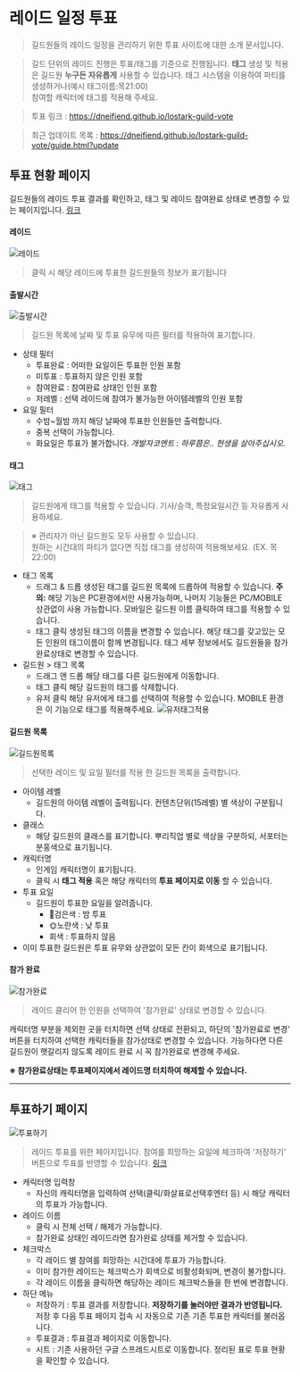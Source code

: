 # 레이드 일정 투표

> 길드원들의 레이드 일정을 관리하기 위한 투표 사이트에 대한 소개 문서입니다.

> 길드 단위의 레이드 진행은 투표/태그를 기준으로 진행됩니다.
**태그** 생성 및 적용은 길드원 **누구든 자유롭게** 사용할 수 있습니다.
태그 시스템을 이용하여 파티를 생성하거나(예시 태그이름:목21:00)<br>참여할 캐릭터에 태그를 적용해 주세요.

> 투표 링크 : https://dneifiend.github.io/lostark-guild-vote

> 최근 업데이트 목록 : https://dneifiend.github.io/lostark-guild-vote/guide.html?update



## 투표 현황 페이지
길드원들의 레이드 투표 결과를 확인하고, 태그 및 레이드 참여완료 상태로 변경할 수 있는 페이지입니다. [링크](https://dneifiend.github.io/lostark-guild-vote)
#### 레이드
![레이드](resource/02.jpg)
> 클릭 시 해당 레이드에 투표한 길드원들의 정보가 표기됩니다

#### 출발시간
![출발시간](resource/03.jpg)
> 길드원 목록에 날짜 및 투표 유무에 따른 필터를 적용하여 표기합니다.

* 상태 필터
  * 투표완료 : 어떠한 요일이든 투표한 인원 포함
  * 미투표  :  투표하지 않은 인원 포함
  * 참여완료  : 참여완료 상태인 인원 포함
  * 저레벨  :  선택 레이드에 참여가 불가능한 아이템레벨의 인원 포함
* 요일 필터
  * 수밤~월밤 까지 해당 날짜에 투표한 인원들만 출력합니다.
  * 중복 선택이 가능합니다.
  * 화요일은 투표가 불가합니다. 
    *개발자코멘트 : 하루쯤은.. 현생을 살아주십시오.*

#### 태그
![태그](resource/05.gif)
> 길드원에게 태그를 적용할 수 있습니다. 기사/승객, 특정요일시간 등 자유롭게 사용하세요.

> ※ 관리자가 아닌 길드원도 모두 사용할 수 있습니다.<br>원하는 시간대의 파티가 없다면 직접 태그를 생성하여 적용해보세요. (EX. 목22:00)

* 태그 목록
  * 드래그 & 드롭
    생성된 태그를 길드원 목록에 드롭하여 적용할 수 있습니다.
    **주의:** 해당 기능은 PC환경에서만 사용가능하며, 나머지 기능들은 PC/MOBILE 상관없이 사용 가능합니다. 모바일은 길드원 이름 클릭하여 태그를 적용할 수 있습니다.
  * 태그 클릭
    생성된 태그의 이름을 변경할 수 있습니다. 해당 태그를 갖고있는 모든 인원의 태그이름이 함께 변경됩니다.
    태그 세부 정보에서도 길드원들을 참가완료상태로 변경할 수 있습니다.
* 길드원 > 태그 목록
  * 드래그 앤 드롭
    해당 태그를 다른 길드원에게 이동합니다.
  * 태그 클릭
    해당 길드원의 태그를 삭제합니다.
  * 유저 클릭
    해당 유저에게 태그를 선택하여 적용할 수 있습니다. MOBILE 환경은 이 기능으로 태그를 적용해주세요.
    ![유저태그적용](resource/userTag.gif)

#### 길드원 목록
![길드원목록](resource/06.jpg)
> 선택한 레이드 및 요일 필터를 적용 한 길드원 목록을 출력합니다.

* 아이템 레벨
  * 길드원의 아이템 레벨이 출력됩니다. 컨텐츠단위(15레벨) 별 색상이 구분됩니다.
* 클래스
  * 해당 길드원의 클래스를 표기합니다. 뿌리직업 별로 색상을 구분하되, 서포터는 분홍색으로 표기됩니다.
* 캐릭터명
  * 인게임 캐릭터명이 표기됩니다.
  * 클릭 시 **태그 적용** 혹은 해당 캐릭터의 **투표 페이지로 이동** 할 수 있습니다.
* 투표 요일
  * 길드원이 투표한 요일을 알려줍니다.
    * 🌙검은색 : 밤 투표
    * 🌞노란색 : 낮 투표
    * 회색 : 투표하지 않음
* 이미 투표한 길드원은 투표 유무와 상관없이 모든 칸이 회색으로 표기됩니다.

#### 참가 완료
![참가완료](resource/07.gif)
> 레이드 클리어 한 인원을 선택하여 '참가완료' 상태로 변경할 수 있습니다.

캐릭터명 부분을 제외한 곳을 터치하면 선택 상태로 전환되고, 하단의 '참가완료로 변경' 버튼을 터치하여 선택한 캐릭터들을 참가상태로 변경할 수 있습니다.
가능하다면 다른 길드원이 햇갈리지 않도록 레이드 완료 시 꼭 참가완료로 변경해 주세요.

**※ 참가완료상태는 투표페이지에서 레이드명 터치하여 해제할 수 있습니다.**

---

## 투표하기 페이지
![투표하기](resource/08.jpg)
> 레이드 투표를 위한 페이지입니다. 참여를 희망하는 요일에 체크하여 '저장하기' 버튼으로 투표를 반영할 수 있습니다. [링크](https://dneifiend.github.io/lostark-guild-vote/?AKfycbwOyCZMCZtaeo6Xy-ytjm7iOQvnX3y3WaNt-lYWhWkzMRigl4_uqeL33zwXM9mVS8haRA/exec)

* 캐릭터명 입력창
  * 자신의 캐릭터명을 입력하여 선택(클릭/화살표로선택후엔터 등) 시 해당 캐릭터의 투표가 가능합니다.
* 레이드 이름
  * 클릭 시 전체 선택 / 해제가 가능합니다.
  * 참가완료 상태인 레이드라면 참가완료 상태를 제거할 수 있습니다.
* 체크박스
  * 각 레이드 별 참여를 희망하는 시간대에 투표가 가능합니다.
  * 이미 참가한 레이드는 체크박스가 회색으로 비활성화되며, 변경이 불가합니다.
  * 각 레이드 이름을 클릭하면 해당하는 레이드 체크박스들을 한 번에 변경합니다.
* 하단 메뉴
  * 저장하기 : 투표 결과를 저장합니다. **저장하기를 눌러야만 결과가 반영됩니다.**
    저장 후 다음 투표 페이지 접속 시 자동으로 기존 기존 투표한 캐릭터를 불러옵니다.
  * 투표결과 : 투표결과 페이지로 이동합니다.
  * 시트 : 기존 사용하던 구글 스프레드시트로 이동합니다. 정리된 표로 투표 현황을 확인할 수 있습니다.